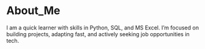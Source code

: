 # About_Me
I am a quick learner with skills in Python, SQL, and MS Excel. I’m focused on building projects, adapting fast, and actively seeking job opportunities in tech.
